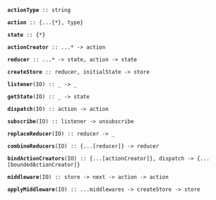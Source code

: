 **`actionType`**` :: string`

**`action`**` :: {...{*}, type}`

**`state`**` :: {*}`

**`actionCreator`**` :: ...* -> action`

**`reducer`**` :: ...* -> state, action -> state`

**`createStore`**` :: reducer, initialState -> store`

**`listener`**`(IO) :: _ -> _`

**`getState`**`(IO) :: _ -> state`

**`dispatch`**`(IO) :: action -> action`

**`subscribe`**`(IO) :: listener -> unsubscribe`

**`replaceReducer`**`(IO) :: reducer -> _`

**`combineReducers`**`(IO) :: {...[reducer]} -> reducer`

**`bindActionCreators`**`(IO) :: {...[actionCreator]}, dispatch -> {...[boundedActionCreator]}`

**`middleware`**`(IO) :: store -> next -> action -> action`

**`applyMiddleware`**`(IO) :: ...middlewares -> createStore -> store`



